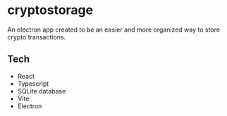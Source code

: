 # cryptostorage
An electron app created to be an easier and more organized way to store crypto transactions.

## Tech
- React
- Typescript
- SQLite database
- Vite
- Electron
